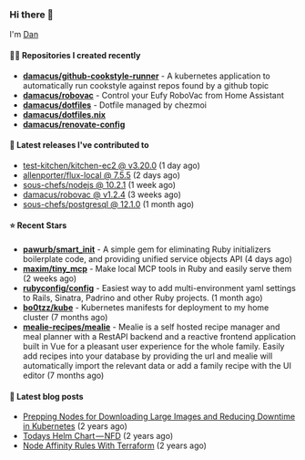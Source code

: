 

### Hi there 👋

I'm [Dan](https://medium.com/@dan.m.webb)

#### 👨‍💻 Repositories I created recently
- **[damacus/github-cookstyle-runner](https://github.com/damacus/github-cookstyle-runner)** - A kubernetes application to automatically run cookstyle against repos found by a github topic
- **[damacus/robovac](https://github.com/damacus/robovac)** - Control your Eufy RoboVac from Home Assistant
- **[damacus/dotfiles](https://github.com/damacus/dotfiles)** - Dotfile managed by chezmoi
- **[damacus/dotfiles.nix](https://github.com/damacus/dotfiles.nix)**
- **[damacus/renovate-config](https://github.com/damacus/renovate-config)**

#### 🚀 Latest releases I've contributed to


- [test-kitchen/kitchen-ec2 @ v3.20.0](https://github.com/test-kitchen/kitchen-ec2/releases/tag/v3.20.0) (1 day ago)
- [allenporter/flux-local @ 7.5.5](https://github.com/allenporter/flux-local/releases/tag/7.5.5) (2 days ago)
- [sous-chefs/nodejs @ 10.2.1](https://github.com/sous-chefs/nodejs/releases/tag/10.2.1) (1 week ago)
- [damacus/robovac @ v1.2.4](https://github.com/damacus/robovac/releases/tag/v1.2.4) (3 weeks ago)
- [sous-chefs/postgresql @ 12.1.0](https://github.com/sous-chefs/postgresql/releases/tag/12.1.0) (1 month ago)

#### ⭐ Recent Stars


- **[pawurb/smart_init](https://github.com/pawurb/smart_init)** - A simple gem for eliminating Ruby initializers boilerplate code, and providing unified service objects API (4 days ago)
- **[maxim/tiny_mcp](https://github.com/maxim/tiny_mcp)** - Make local MCP tools in Ruby and easily serve them (2 weeks ago)
- **[rubyconfig/config](https://github.com/rubyconfig/config)** - Easiest way to add multi-environment yaml settings to Rails, Sinatra, Padrino and other Ruby projects. (1 month ago)
- **[bo0tzz/kube](https://github.com/bo0tzz/kube)** - Kubernetes manifests for deployment to my home cluster (7 months ago)
- **[mealie-recipes/mealie](https://github.com/mealie-recipes/mealie)** - Mealie is a self hosted recipe manager and meal planner with a RestAPI backend and a reactive frontend application built in Vue for a pleasant user experience for the whole family. Easily add recipes into your database by providing the url and mealie will automatically import the relevant data or add a family recipe with the UI editor (7 months ago)

#### 📄 Latest blog posts
- [Prepping Nodes for Downloading Large Images and Reducing Downtime in Kubernetes](https://medium.com/@dan.m.webb/prepping-nodes-for-downloading-large-images-and-reducing-downtime-in-kubernetes-551ead53f0?source=rss-bbba9c670f6e------2) (2 years ago)
- [Todays Helm Chart — NFD](https://medium.com/@dan.m.webb/todays-helm-chart-nfd-efe64f156edd?source=rss-bbba9c670f6e------2) (2 years ago)
- [Node Affinity Rules With Terraform](https://awstip.com/node-affinity-rules-with-terraform-a0766e0bb1da?source=rss-bbba9c670f6e------2) (2 years ago)
